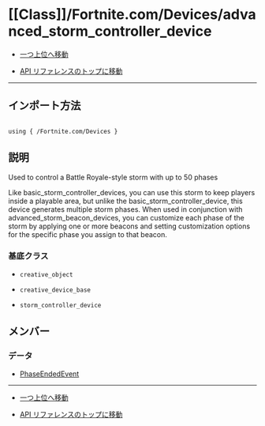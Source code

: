 # [[Class]]/Fortnite.com/Devices/advanced_storm_controller_device

- [一つ上位へ移動](../main.md)

- [API リファレンスのトップに移動](/main.md)

---

## インポート方法

```verse

using { /Fortnite.com/Devices }

```

## 説明

 Used to control a Battle Royale-style storm with up to 50 phases

Like basic_storm_controller_devices, you can use this storm to keep players inside a playable area, but unlike the basic_storm_controller_device, this device generates multiple storm phases. When used in conjunction with advanced_storm_beacon_devices, you can customize each phase of the storm by applying one or more beacons and setting customization options for the specific phase you assign to that beacon.

### 基底クラス

- `creative_object`

- `creative_device_base`

- `storm_controller_device`

## メンバー

### データ

- [PhaseEndedEvent](./D_PhaseEndedEvent/main.md)

---

- [一つ上位へ移動](../main.md)

- [API リファレンスのトップに移動](/main.md)
